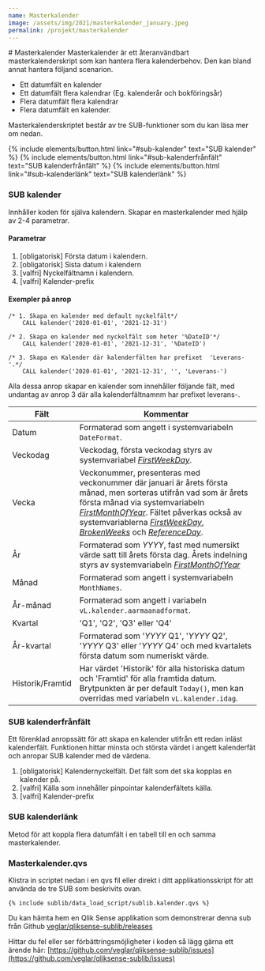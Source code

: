 ```yaml
---
name: Masterkalender
image: /assets/img/2021/masterkalender_january.jpeg
permalink: /projekt/masterkalender
---
```

<a class="qlik-icon-edit-script"/>
# <a class="qicon-calendar"/> Masterkalender
Masterkalender är ett återanvändbart masterkalenderskript som kan hantera flera kalenderbehov. Den kan bland annat hantera följand scenarion.

- Ett datumfält en kalender
- Ett datumfält flera kalendrar (Eg. kalenderår och bokföringsår)
- Flera datumfält flera kalendrar
- Flera datumfält en kalender.

Masterkalenderskriptet består av tre SUB-funktioner som du kan läsa mer om nedan.

{% include elements/button.html link="#sub-kalender" text="SUB kalender" %}
{% include elements/button.html link="#sub-kalenderfrånfält" text="SUB kalenderfrånfält" %}
{% include elements/button.html link="#sub-kalenderlänk" text="SUB kalenderlänk" %}


### SUB kalender
Innhåller koden för själva kalendern. Skapar en masterkalender med hjälp av 2-4 parametrar.
   
#### Parametrar
1. [obligatorisk] Första datum i kalendern. 
2. [obligatorisk] Sista datum i kalendern
3. [valfri] Nyckelfältnamn i kalendern.
4. [valfri] Kalender-prefix

#### Exempler på anrop

```qve 
/* 1. Skapa en kalender med default nyckelfält*/	
	CALL kalender('2020-01-01', '2021-12-31')

/* 2. Skapa en kalender med nyckelfält som heter '%DateID'*/ 
	CALL kalender('2020-01-01', '2021-12-31', '%DateID')

/* 3. Skapa en Kalender där kalenderfälten har prefixet  'Leverans-'.*/ 
	CALL kalender('2020-01-01', '2021-12-31', '', 'Leverans-')
```

Alla dessa anrop skapar en kalender som innehåller följande fält, med undantag av anrop 3 där alla kalenderfältnamnm har prefixet leverans-. 

| Fält            | Kommentar|
| --------------- | ----------|
| Datum           | Formaterad som angett i systemvariabeln `DateFormat`.
| Veckodag		  | Veckodag, första veckodag styrs av systemvariabel [_FirstWeekDay_](https://help.qlik.com/sv-SE/qlikview/April2019/Subsystems/Client/Content/QV_QlikView/Scripting/NumberInterpretationVariables/FirstWeekDay.htm). |
| Vecka   	      | Veckonummer, presenteras med veckonummer där januari är årets första månad, men sorteras utifrån vad som är årets första månad via systemvariabeln [_FirstMonthOfYear_](https://help.qlik.com/en-US/qlikview/April2019/Subsystems/Client/Content/QV_QlikView/Scripting/NumberInterpretationVariables/FirstMonthOfYear.htm). Fältet påverkas också av systemvariablerna [_FirstWeekDay_](https://help.qlik.com/sv-SE/qlikview/April2019/Subsystems/Client/Content/QV_QlikView/Scripting/NumberInterpretationVariables/FirstWeekDay.htm), [_BrokenWeeks_](https://help.qlik.com/en-US/qlikview/April2019/Subsystems/Client/Content/QV_QlikView/Scripting/NumberInterpretationVariables/BrokenWeeks.htm) och [_ReferenceDay_](https://help.qlik.com/en-US/qlikview/April2019/Subsystems/Client/Content/QV_QlikView/Scripting/NumberInterpretationVariables/ReferenceDay.htm).
| År              | Formaterad som _YYYY_, fast med numersikt värde satt till årets första dag. Årets indelning styrs av systemvariabeln [_FirstMonthOfYear_](https://help.qlik.com/en-US/qlikview/April2019/Subsystems/Client/Content/QV_QlikView/Scripting/NumberInterpretationVariables/FirstMonthOfYear.htm)|
| Månad           | Formaterad som angett i systemvariabeln `MonthNames`.
| År-månad        | Formaterad som angett i variabeln `vL.kalender.aarmaanadformat`.
| Kvartal         | 'Q1', 'Q2', 'Q3' eller 'Q4'
| År-kvartal      | Formaterad som '_YYYY_ Q1', '_YYYY_ Q2', '_YYYY_ Q3' eller '_YYYY_ Q4' och med kvartalets första datum som numeriskt värde.|
| Historik/Framtid| Har värdet 'Historik' för alla historiska datum och  'Framtid' för alla framtida datum. Brytpunkten är per default `Today()`, men kan overridas med variabeln `vL.kalender.idag`.

### SUB kalenderfrånfält
Ett förenklad anropssätt för att skapa en kalender utifrån ett redan inläst kalenderfält. Funktionen hittar minsta och största värdet i angett kalenderfät och anropar SUB kalender med de värdena.

1. [obligatorisk] Kalendernyckelfält. Det fält som det ska kopplas en kalender på.
2. [valfri] Källa som innehåller pinpointar kalenderfältets källa. 
4. [valfri] Kalender-prefix




### SUB kalenderlänk
Metod för att koppla flera datumfält i en tabell till en och samma masterkalender. 

### Masterkalender.qvs
Klistra in scriptet nedan i en qvs fil eller direkt i ditt applikationsskript för att använda de tre SUB som beskrivits ovan.

```qve
{% include sublib/data_load_script/sublib.kalender.qvs %}
```


Du kan hämta hem en Qlik Sense applikation som demonstrerar denna sub från Github [veglar/qliksense-sublib/releases](https://github.com/veglar/qliksense-sublib/releases)

Hittar du fel eller ser förbättringsmöjligheter i koden så lägg gärna ett ärende här: [https://github.com/veglar/qliksense-sublib/issues](https://github.com/veglar/qliksense-sublib/issues)
